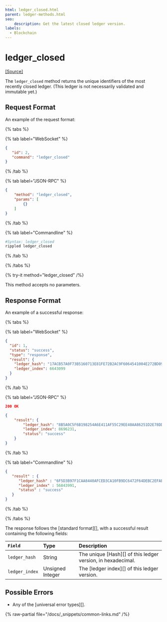 ```yaml
---
html: ledger_closed.html
parent: ledger-methods.html
seo:
    description: Get the latest closed ledger version.
labels:
  - Blockchain
---
```

# ledger_closed
[[Source]](https://github.com/XRPLF/rippled/blob/master/src/ripple/rpc/handlers/LedgerClosed.cpp "Source")

The `ledger_closed` method returns the unique identifiers of the most recently closed ledger. (This ledger is not necessarily validated and immutable yet.)

## Request Format
An example of the request format:

{% tabs %}

{% tab label="WebSocket" %}
```json
{
   "id": 2,
   "command": "ledger_closed"
}
```
{% /tab %}

{% tab label="JSON-RPC" %}
```json
{
    "method": "ledger_closed",
    "params": [
        {}
    ]
}
```
{% /tab %}

{% tab label="Commandline" %}
```sh
#Syntax: ledger_closed
rippled ledger_closed
```
{% /tab %}

{% /tabs %}

{% try-it method="ledger_closed" /%}

This method accepts no parameters.

## Response Format
An example of a successful response:

{% tabs %}

{% tab label="WebSocket" %}
```json
{
  "id": 1,
  "status": "success",
  "type": "response",
  "result": {
    "ledger_hash": "17ACB57A0F73B5160713E81FE72B2AC9F6064541004E272BD09F257D57C30C02",
    "ledger_index": 6643099
  }
}
```
{% /tab %}

{% tab label="JSON-RPC" %}
```json
200 OK

{
    "result": {
        "ledger_hash": "8B5A0C5F6B198254A6E411AF55C29EE40AA86251D2E78DD0BB17647047FA9C24",
        "ledger_index": 8696231,
        "status": "success"
    }
}
```
{% /tab %}

{% tab label="Commandline" %}
```json
{
   "result" : {
      "ledger_hash" : "6F5D3B97F1CAA8440AFCED3CA10FB9DC6472F64DEBC2EFAE7CAE7FC0123F32DA",
      "ledger_index" : 56843991,
      "status" : "success"
   }
}
```
{% /tab %}

{% /tabs %}

The response follows the [standard format][], with a successful result containing the following fields:

| `Field`        | Type             | Description                              |
|:---------------|:-----------------|:-----------------------------------------|
| `ledger_hash`  | String           | The unique [Hash][] of this ledger version, in hexadecimal. |
| `ledger_index` | Unsigned Integer | The [ledger index][] of this ledger version.           |

## Possible Errors

* Any of the [universal error types][].

{% raw-partial file="/docs/_snippets/common-links.md" /%}
